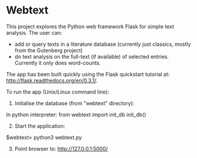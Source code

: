 # Webtext
This project explores the Python web framework Flask for simple text analysis. The user can:
- add or query texts in a literature database (currently just classics, mostly from the Gutenberg project) 
- do text analysis on the full-text (if available) of selected entries. Currently it only does word-counts.

The app has been built quickly using the Flask quickstart tutorial at: http://flask.readthedocs.org/en/0.3.1/. 

To run the app (Unix/Linux command line):

1. Initialise the database (from "webtext" directory):

In python interpreter:
from webtext import init_db
init_db()


2. Start the application:

$webtext> python3 webtext.py


3. Point browser to: http://127.0.0.1:5000/

